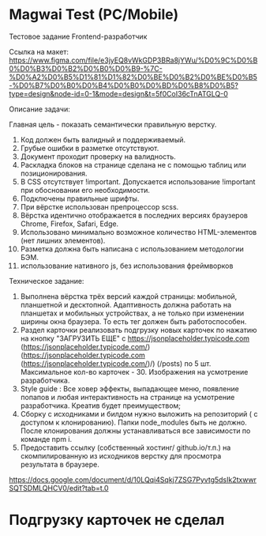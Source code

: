 # Magwai Test (PC/Mobile)

Тестовое задание
Frontend-разработчик


Ссылка на макет:
https://www.figma.com/file/e3jyEQ8vWkGDP3BRa8jYWu/%D0%9C%D0%B0%D0%B3%D0%B2%D0%B0%D0%B9-%7C-%D0%A2%D0%B5%D1%81%D1%82%D0%BE%D0%B2%D0%BE%D0%B5-%D0%B7%D0%B0%D0%B4%D0%B0%D0%BD%D0%B8%D0%B5?type=design&node-id=0-1&mode=design&t=5f0CoI36cTnATGLQ-0 

Описание задачи:

Главная цель - показать семантически правильную верстку. 
1) Код должен быть валидный и поддерживаемый.
2) Грубые ошибки в разметке отсутствуют.
3) Документ проходит проверку на валидность.
4) Раскладка блоков на странице сделана не с помощью таблиц или позиционирования.
5) В CSS отсутствует !important. Допускается использование !important при обосновании его необходимости.
6) Подключены правильные шрифты.
7) При вёрстке использован препроцессор scss.
8) Вёрстка идентично отображается в последних версиях браузеров Chrome, Firefox, Safari, Edge.
9) Использовано минимально возможное количество HTML-элементов (нет лишних элементов).
10) Разметка должна быть написана с использованием методологии БЭМ.   
11) использование нативного js, без использования фреймворков

Техническое задание:

1) Выполнена вёрстка трёх версий каждой страницы: мобильной, планшетной и десктопной. Адаптивность должна работать на планшетах и мобильных устройствах, а не только при изменении ширины окна браузера. То есть тег <meta name="viewport"> должен быть работоспособен.
3) Раздел карточки реализовать подгрузку новых карточек по нажатию на кнопку "ЗАГРУЗИТЬ ЕЩЕ" с https://jsonplaceholder.typicode.com (https://jsonplaceholder.typicode.com/) (https://jsonplaceholder.typicode.com (https://jsonplaceholder.typicode.com/)/) (/posts) по 5 шт. Максимальное кол-во карточек - 30. Изображения на усмотрение разработчика.
4) Style guide : Все ховер эффекты, выпадающее меню, появление попапов и любая интерактивность на странице на усмотрение разработчика. Креатив будет преимуществом;
5) Сборку с исходниками и билдом нужно выложить на репозиторий ( с доступом к клонированию). Папки node_modules быть не должно. После клонирования должны устанавливаться все зависимости по команде npm i.
6) Предоставить ссылку (собственный хостинг/ github.io/т.п.) на скомпилированную из исходников верстку для просмотра результата в браузере.

https://docs.google.com/document/d/10LQqi4Sqkj7ZSG7Pyvtg5dsIk2txwwrSQTSDMLQHCV0/edit?tab=t.0

# Подгрузку карточек не сделал
